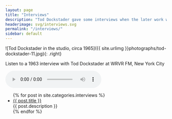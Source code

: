 ```yaml
---
layout: page
title: "Interviews"
description: "Tod Dockstader gave some interviews when the later work was released on CD by ReR Megacorp. There is also an archival radio interview from 1963."
headerimage: svg/interviews.svg
permalink: "/interviews/"
sidebar: default
---
```


![Tod Dockstader in the studio, circa 1965]({{ site.urlimg }}photographs/tod-dockstader-11.jpg){: .right}

Listen to a 1963 interview with Tod Dockstader at WRVR FM, New York City

<audio controls>
  <source src="horse.ogg" type="audio/ogg">
  <source src="horse.mp3" type="audio/mpeg">
Your browser does not support the audio element.
</audio>

<ul>
    {% for post in site.categories.interviews %}
    <li><a href="{{ site.url }}{{ post.url }}">{{ post.title }}</a><br>{{ post.description }}</li>
    {% endfor %}
</ul>